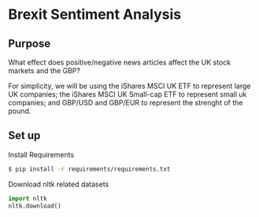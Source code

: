 # Brexit Sentiment Analysis

## Purpose

What effect does positive/negative news articles affect the UK stock markets and the GBP?

For simplicity, we will be using the iShares MSCI UK ETF to represent large UK companies; the iShares MSCI UK Small-cap ETF to represent small uk companies; and GBP/USD and GBP/EUR to represent the strenght of the pound.

## Set up

Install Requirements
```zsh
$ pip install -r requirements/requirements.txt
```

Download nltk related datasets
```python
import nltk
nltk.download()
```
